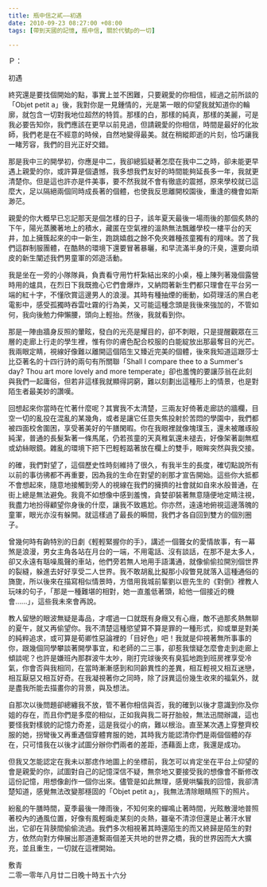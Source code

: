 ```yaml
---
title: 瓶中信之貳——初遇
date: 2010-09-23 08:27:00 +08:00
tags: [帶到天國的記憶, 瓶中信, 關於代號p的一切]

---
```


Ｐ：  

初遇  

  
 終究還是要找個開始的點，事實上並不困難，只要親愛的你相信，經過之前所談的「Objet petit a」後，我對你是一見鍾情的，光是第一眼的仰望我就知道你的輪廓，就包含一切對我地位超然的特質。那樣的白，那樣的純真，那樣的美麗，可是我必要告知你，我們應該在更早以前見過，但請親愛的你相信，時間是最好的化妝師，我們老是在不經意的時候，自然地變得最美。就在稍縱即逝的片刻，恰巧讓我一睹芳容，我們的目光正好交錯。  
  
 那是我中三的開學初，你應是中二，我卻總狐疑著怎麼在我中二之時，卻未能更早遇上親愛的你，或許算是個遺憾，我多想我們友好的時間能夠延長多一年，我就更清楚你。但是這也許亦是件美事，要不然我就不會有徹底的震撼，原來學校就已這麼大，足以隔絕兩個同時成長著的個體，也使我反思離開校園後，重逢的機會如斯渺茫。  
  
 親愛的你大概早已忘記那天是個怎樣的日子，該年夏天最後一場雨後的那個炙熱的下午，陽光蒸騰著地上的積水，藏匿在空氣裡的溫熱無法飄離學校一樓平台的天井，加上擁簇起來的中一新生，跑跳嬉戲之餘不免夾雜種孩童獨有的羶味。苦了我們這群制服團體，在酷熱的環境下還要冒著暴曬，和早流滿半身的汗臭，還要向頑皮的新生闡述我們男童軍的郊遊活動。  
  
 我是坐在一旁的小隊隊員，負責看守用竹杆紮結出來的小桌，檯上陳列著幾個露營時用的爐具，在烈日下我既擔心它們會爆炸，又納悶著新生們都只理會在平台另一端的紅十字，不懂欣賞這邊男人的浪漫。其時有種抽煙的衝動，如荷理活的黑白老電影中，感受孤獨時吞雲吐霧的行為美，又可能這種念頭是我後來強加的，不管如何，我向後勉力伸懶腰，頭向上輕抬。然後，我就看到你。  
  
 那是一陣由牆身反照的暈眩，發白的光亮是耀目的，卻不刺眼，只是提醒觀眾在三層的走廊上行走的學生裡，惟有你的膚色配合校服的白能綻放出那最奪目的光芒。我兩眼定睛，視線好像難以離開這個陌生又臻近完美的個體，後來我知道這跟莎士比亞著名的十四行詩的兩句有所關聯「Shall I compare thee to a Summer's day? Thou art more lovely and more temperate」卻也羞愧的要讓莎翁在此刻與我們一起庸俗，但若非這樣我就顯得詞窮，難以刻劃出這種形上的情景，也是對陌生者最美妙的讚嘆。  
  
 回想起來你當時在忙著什麼呢？其實我不太清楚，三兩友好倚著走廊訪的牆欄，目空一切的亂投在混亂的某幾角，或者是讓它任意失焦投射於苦悶的學園中，我們都被四面校舍圍困，享受著美好的午膳閑暇。你在我眼裡就像塊璞玉，還未被雕琢般純潔，普通的長髮紮著一條馬尾，仍若孩童的天真稚氣還未褪去，好像架著副無框或幼絲眼鏡。雜亂的環境下把下巴輕輕踮著放在欄上的雙手，眼眸突然與我交接。  
  
 的確，我們對望了，這個歷史性時刻維持了很久，有我半生的長度，確切點說所有以前的事彷彿都不再重要，因為我的生命在對望的剎那才宣告開始。這些你大抵都不會想起來，隨意地接觸到旁人的視線在我們的擁擠的社會就如自來水般普通，在街上總是無法避免。我竟不如想像中感到羞愧，貪婪卻裝著無意隨便地定睛注視，我盡力地扮得顧望你身後的什麼，讓我不致尷尬。你亦然，遠遠地俯視這邊落魄的童軍，眼光亦沒有躲開。就這樣過了最長的瞬間，我們才各自回到雙方的個別圈子。  
  
 曾幾何時有齣特別的日劇《輕輕緊握你的手》，講述一個聾女的愛情故事，有一幕煞是浪漫，男女主角各站在月台的一端，不用電話、沒有談話，在那不是太多人，卻又永遠有聒噪風聲的車站，他們旁若無人地用手語溝通，就像偷偷拉開別個世界的裂縫，躲進去好好享受二人世界。我不敢胡亂比擬那小段瞥見就落入這種通俗的旖旎，所以後來在描寫相似情景時，方借用我城前輩劉以鬯先生的《對倒》裡教人玩味的句子，「那是一種難堪的相對，她一直羞低著頭，給他一個接近的機會……」，這些我未來會再說。  
  
 教人留戀的眼波無疑是毒品，才嚐過一口就既有身癮又有心癮，敵不過那炙熱無聊的夏午，就又再偷望你。我不清楚這種慾望算不算是罪的一種形式，抑或單是對美的純粹追求，或可算是荀卿性惡論裡的「目好色」吧！我就是仰視著無所事事的你，跟幾個同學攀談著開學事宜，和老師的二三事，卻惹我懷疑怎麼會走到走廊上傾談呢？也許是嫌班內那群波牛太吵，剛打完球後夾有臭狐地跑到班房裡享受冷氣，你會否與我相同，在當時漸漸感到和同齡異性的差異，相互輕視又相互迷戀，相互厭惡又相互好奇。在我凝視著你之同時，除了訝異這份幾生收來的福氣外，就是盡我所能去描畫你的背景，與及想法。  
  
 自那次以後問題卻總纏我不放，管不著你相信與否，我的確到以後才意識到你及你姐的存在，而且你們是多麼的相似，正如我與我二哥孖胎般，無法迅間辦識，這也要怪我對樣貌的記憶力奇差，這是我從小的病，難以根治。直至某次遇上穿整齊校服的她，拐彎後又再重遇個穿體育服的她，其時我方能認清你們是兩個個體的存在，只可惜我在以後才試圖分辦你們兩者的差距，憑藉面上痣，我還是成功。  
  
 但我又怎能認定在我未以那痣作地圖上的坐標前，我怎可以肯定坐在平台上仰望的會是親愛的你，試圖對自己的記憶深信不疑，無奈地又要接受我的想像會不斷修改這份記憶，用想像創作一個你出來。儘管是如此無理，感覺哄騙我的回憶，我卻清楚知道，感覺無法改變那穩固的「Objet petit a」，我無法清除眼睛照下的照片。  
  
 紛亂的午膳時間，夏季最後一陣雨後，不知何來的蟬鳴止著時間，光眩散漫地普照著校內的通風位置，好像有風輕煽走某刻的炎熱，雖毫不清涼但還是止著汗水冒出，它卻在背脥間偷偷流過。我們多次相視著其時還陌生的而又終歸是陌生的對方，依然向對方伸展出那道連繫兩個差天共地的世界之橋，我的世界因而大大擴充，並且重生，一切就在這裡開始。  
  
   
敷青  
二零一零年八月廿二日晚十時五十六分  
